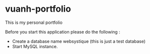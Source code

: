 # vuanh-portfolio
This is my personal portfolio

Before you start this application please do the following :

- Create a database name websystique (this is just a test database)
- Start MySQL instance.

